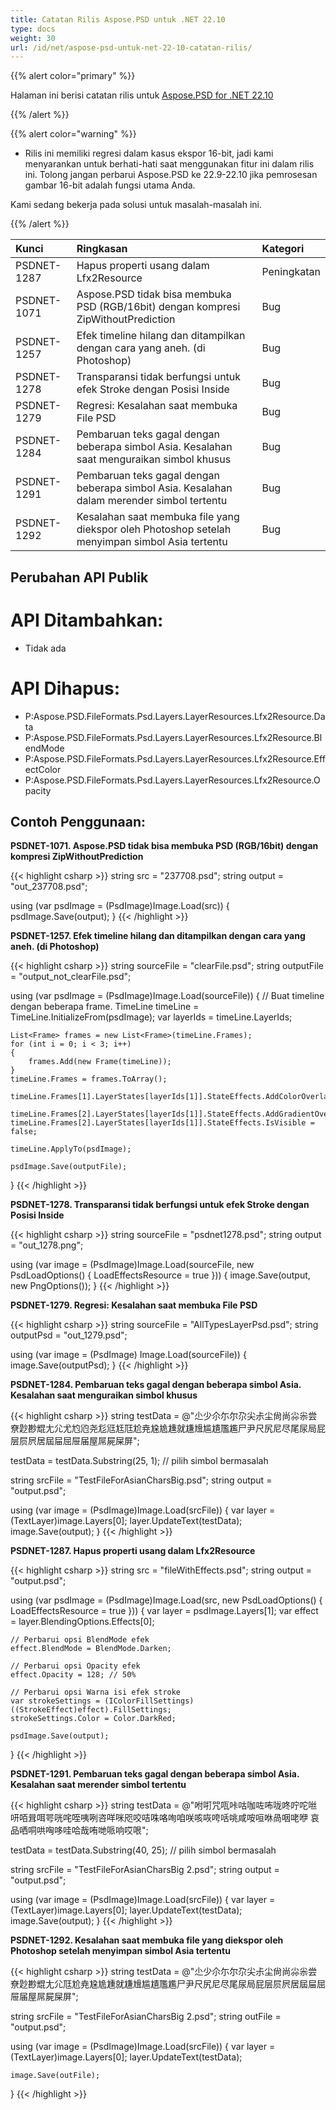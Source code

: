 ```yaml
---
title: Catatan Rilis Aspose.PSD untuk .NET 22.10
type: docs
weight: 30
url: /id/net/aspose-psd-untuk-net-22-10-catatan-rilis/
---
```


{{% alert color="primary" %}}

Halaman ini berisi catatan rilis untuk [Aspose.PSD for .NET 22.10](https://www.nuget.org/packages/Aspose.PSD/)

{{% /alert %}}

{{% alert color="warning" %}}

- Rilis ini memiliki regresi dalam kasus ekspor 16-bit, jadi kami menyarankan untuk berhati-hati saat menggunakan fitur ini dalam rilis ini.
Tolong jangan perbarui Aspose.PSD ke 22.9-22.10 jika pemrosesan gambar 16-bit adalah fungsi utama Anda.

Kami sedang bekerja pada solusi untuk masalah-masalah ini.

{{% /alert %}}

|**Kunci**|**Ringkasan**|**Kategori**|
| :- | :- | :- |
|PSDNET-1287|Hapus properti usang dalam Lfx2Resource|Peningkatan|
|PSDNET-1071|Aspose.PSD tidak bisa membuka PSD (RGB/16bit) dengan kompresi ZipWithoutPrediction|Bug|
|PSDNET-1257|Efek timeline hilang dan ditampilkan dengan cara yang aneh. (di Photoshop)|Bug|
|PSDNET-1278|Transparansi tidak berfungsi untuk efek Stroke dengan Posisi Inside|Bug|
|PSDNET-1279|Regresi: Kesalahan saat membuka File PSD|Bug|
|PSDNET-1284|Pembaruan teks gagal dengan beberapa simbol Asia. Kesalahan saat menguraikan simbol khusus|Bug|
|PSDNET-1291|Pembaruan teks gagal dengan beberapa simbol Asia. Kesalahan dalam merender simbol tertentu|Bug|
|PSDNET-1292|Kesalahan saat membuka file yang diekspor oleh Photoshop setelah menyimpan simbol Asia tertentu|Bug|


## **Perubahan API Publik**
# **API Ditambahkan:**
- Tidak ada


# **API Dihapus:**
- P:Aspose.PSD.FileFormats.Psd.Layers.LayerResources.Lfx2Resource.Data
- P:Aspose.PSD.FileFormats.Psd.Layers.LayerResources.Lfx2Resource.BlendMode
- P:Aspose.PSD.FileFormats.Psd.Layers.LayerResources.Lfx2Resource.EffectColor
- P:Aspose.PSD.FileFormats.Psd.Layers.LayerResources.Lfx2Resource.Opacity


## **Contoh Penggunaan:**

**PSDNET-1071. Aspose.PSD tidak bisa membuka PSD (RGB/16bit) dengan kompresi ZipWithoutPrediction**

{{< highlight csharp >}}
string src = "237708.psd";
string output = "out_237708.psd";

using (var psdImage = (PsdImage)Image.Load(src))
{
    psdImage.Save(output);
}
{{< /highlight >}}

**PSDNET-1257. Efek timeline hilang dan ditampilkan dengan cara yang aneh. (di Photoshop)**

{{< highlight csharp >}}
string sourceFile = "clearFile.psd";
string outputFile = "output_not_clearFile.psd";

using (var psdImage = (PsdImage)Image.Load(sourceFile))
{
    // Buat timeline dengan beberapa frame.
    TimeLine timeLine = TimeLine.InitializeFrom(psdImage);
    var layerIds = timeLine.LayerIds;

    List<Frame> frames = new List<Frame>(timeLine.Frames);
    for (int i = 0; i < 3; i++)
    {
        frames.Add(new Frame(timeLine));
    }
    timeLine.Frames = frames.ToArray();

    timeLine.Frames[1].LayerStates[layerIds[1]].StateEffects.AddColorOverlay();

    timeLine.Frames[2].LayerStates[layerIds[1]].StateEffects.AddGradientOverlay();
    timeLine.Frames[2].LayerStates[layerIds[1]].StateEffects.IsVisible = false;

    timeLine.ApplyTo(psdImage);

    psdImage.Save(outputFile);
}
{{< /highlight >}}

**PSDNET-1278. Transparansi tidak berfungsi untuk efek Stroke dengan Posisi Inside**

{{< highlight csharp >}}
string sourceFile = "psdnet1278.psd";
string output = "out_1278.png";

using (var image = (PsdImage)Image.Load(sourceFile, new PsdLoadOptions() { LoadEffectsResource = true }))
{
    image.Save(output, new PngOptions());
}
{{< /highlight >}}

**PSDNET-1279. Regresi: Kesalahan saat membuka File PSD**

{{< highlight csharp >}}
string sourceFile = "AllTypesLayerPsd.psd";
string outputPsd = "out_1279.psd";

using (var image = (PsdImage) Image.Load(sourceFile))
{
    image.Save(outputPsd);
}
{{< /highlight >}}

**PSDNET-1284. Pembaruan teks gagal dengan beberapa simbol Asia. Kesalahan saat menguraikan simbol khusus**

{{< highlight csharp >}}
string testData = @"尐少尒尓尔尕尖尗尘尙尚尛尜尝尞尟尠尡尢尣尤尥尦尧尨尩尪尫尬尭尮尯尰就尲尳尴尵尶尷尸尹尺尻尼尽尾尿局屁层屃屄居屆屇屈屉届屋屌屍屎屏";

testData = testData.Substring(25, 1); // pilih simbol bermasalah

string srcFile = "TestFileForAsianCharsBig.psd";
string output = "output.psd";

using (var image = (PsdImage)Image.Load(srcFile))
{
    var layer = (TextLayer)image.Layers[0];
    layer.UpdateText(testData);
    image.Save(output);
}
{{< /highlight >}}

**PSDNET-1287. Hapus properti usang dalam Lfx2Resource**

{{< highlight csharp >}}
string src = "fileWithEffects.psd";
string output = "output.psd";

using (var psdImage = (PsdImage)Image.Load(src, new PsdLoadOptions() { LoadEffectsResource = true }))
{
    var layer = psdImage.Layers[1];
    var effect = layer.BlendingOptions.Effects[0];

    // Perbarui opsi BlendMode efek
    effect.BlendMode = BlendMode.Darken;

    // Perbarui opsi Opacity efek
    effect.Opacity = 128; // 50%

    // Perbarui opsi Warna isi efek stroke
    var strokeSettings = (IColorFillSettings)((StrokeEffect)effect).FillSettings;
    strokeSettings.Color = Color.DarkRed;

    psdImage.Save(output);
}
{{< /highlight >}}

**PSDNET-1291. Pembaruan teks gagal dengan beberapa simbol Asia. Kesalahan saat merender simbol tertentu**

{{< highlight csharp >}}
string testData = @"咐咑咒咓咔咕咖咗咘咙咚咛咜咝咞咟咠咡咢咣咤咥咦咧咨咩咪咫咬咭咮咯咰咱咲咳咴咵咶咷咸咹咺咻咼咽咾咿
哀品哂哃哄哅哆哇哈哉哊哋哌响哎哏";

testData = testData.Substring(40, 25); // pilih simbol bermasalah

string srcFile = "TestFileForAsianCharsBig 2.psd";
string output = "output.psd";

using (var image = (PsdImage)Image.Load(srcFile))
{
    var layer = (TextLayer)image.Layers[0];
    layer.UpdateText(testData);
    image.Save(output);
}
{{< /highlight >}}

**PSDNET-1292. Kesalahan saat membuka file yang diekspor oleh Photoshop setelah menyimpan simbol Asia tertentu**

{{< highlight csharp >}}
string testData = @"尐少尒尓尔尕尖尗尘尙尚尛尜尝尞尟尠尡尢尣尫尬尭尮尯尰就尲尳尴尵尶尷尸尹尺尻尼尽尾尿局屁层屃屄居屆屇屈屉届屋屌屍屎屏";

string srcFile = "TestFileForAsianCharsBig 2.psd";
string outFile = "output.psd";

using (var image = (PsdImage)Image.Load(srcFile))
{
    var layer = (TextLayer)image.Layers[0];
    layer.UpdateText(testData);

    image.Save(outFile);
}
{{< /highlight >}}
